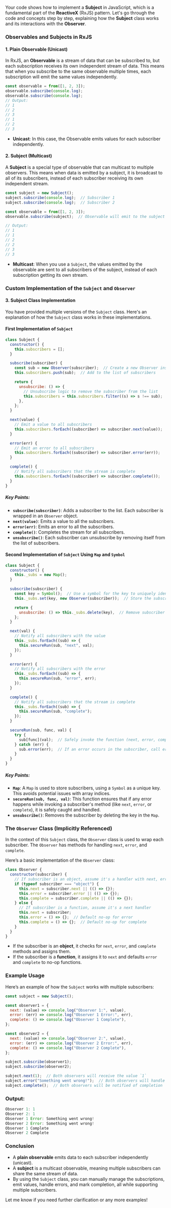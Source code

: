 Your code shows how to implement a **Subject** in JavaScript, which is a fundamental part of the **ReactiveX** (RxJS) pattern. Let's go through the code and concepts step by step, explaining how the **Subject** class works and its interactions with the **Observer**.

### Observables and Subjects in RxJS

#### 1. **Plain Observable (Unicast)**
In RxJS, an **Observable** is a stream of data that can be subscribed to, but each subscription receives its own independent stream of data. This means that when you subscribe to the same observable multiple times, each subscription will emit the same values independently.

```js
const observable = from([1, 2, 3]);
observable.subscribe(console.log);
observable.subscribe(console.log);
// Output:
// 1
// 2
// 3
// 1
// 2
// 3
```
- **Unicast**: In this case, the Observable emits values for each subscriber independently.

#### 2. **Subject (Multicast)**
A **Subject** is a special type of observable that can multicast to multiple observers. This means when data is emitted by a subject, it is broadcast to all of its subscribers, instead of each subscriber receiving its own independent stream.

```js
const subject = new Subject();
subject.subscribe(console.log);  // Subscriber 1
subject.subscribe(console.log);  // Subscriber 2

const observable = from([1, 2, 3]);
observable.subscribe(subject);  // Observable will emit to the subject

// Output:
// 1
// 1
// 2
// 2
// 3
// 3
```

- **Multicast**: When you use a `Subject`, the values emitted by the observable are sent to all subscribers of the subject, instead of each subscription getting its own stream.

### Custom Implementation of the `Subject` and `Observer`

#### 3. **Subject Class Implementation**

You have provided multiple versions of the `Subject` class. Here's an explanation of how the `Subject` class works in these implementations.

#### First Implementation of `Subject`

```js
class Subject {
  constructor() {
    this.subscribers = [];
  }

  subscribe(subscriber) {
    const sub = new Observer(subscriber);  // Create a new Observer instance for each subscriber
    this.subscribers.push(sub);  // Add to the list of subscribers

    return {
      unsubscribe: () => {
        // Unsubscribe logic to remove the subscriber from the list
        this.subscribers = this.subscribers.filter((s) => s !== sub);
      },
    };
  }

  next(value) {
    // Emit a value to all subscribers
    this.subscribers.forEach((subscriber) => subscriber.next(value));
  }

  error(err) {
    // Emit an error to all subscribers
    this.subscribers.forEach((subscriber) => subscriber.error(err));
  }

  complete() {
    // Notify all subscribers that the stream is complete
    this.subscribers.forEach((subscriber) => subscriber.complete());
  }
}
```

##### Key Points:
- **`subscribe(subscriber)`**: Adds a subscriber to the list. Each subscriber is wrapped in an `Observer` object.
- **`next(value)`**: Emits a value to all the subscribers.
- **`error(err)`**: Emits an error to all the subscribers.
- **`complete()`**: Completes the stream for all subscribers.
- **`unsubscribe()`**: Each subscriber can unsubscribe by removing itself from the list of subscribers.

#### Second Implementation of `Subject` Using `Map` and `Symbol`

```js
class Subject {
  constructor() {
    this._subs = new Map();
  }

  subscribe(subscriber) {
    const key = Symbol();  // Use a symbol for the key to uniquely identify each subscription
    this._subs.set(key, new Observer(subscriber));  // Store the subscriber

    return {
      unsubscribe: () => this._subs.delete(key),  // Remove subscriber using the symbol key
    };
  }

  next(val) {
    // Notify all subscribers with the value
    this._subs.forEach((sub) => {
      this.secureRun(sub, "next", val);
    });
  }

  error(err) {
    // Notify all subscribers with the error
    this._subs.forEach((sub) => {
      this.secureRun(sub, "error", err);
    });
  }

  complete() {
    // Notify all subscribers that the stream is complete
    this._subs.forEach((sub) => {
      this.secureRun(sub, "complete");
    });
  }

  secureRun(sub, func, val) {
    try {
      sub[func](val);  // Safely invoke the function (next, error, complete)
    } catch (err) {
      sub.error(err);  // If an error occurs in the subscriber, call error
    }
  }
}
```

##### Key Points:
- **`Map`**: A `Map` is used to store subscribers, using a `Symbol` as a unique key. This avoids potential issues with array indices.
- **`secureRun(sub, func, val)`**: This function ensures that if any error happens while invoking a subscriber's method (like `next`, `error`, or `complete`), it is safely caught and handled.
- **`unsubscribe()`**: Removes the subscriber by deleting the key in the `Map`.

### The `Observer` Class (Implicitly Referenced)

In the context of this `Subject` class, the `Observer` class is used to wrap each subscriber. The `Observer` has methods for handling `next`, `error`, and `complete`.

Here’s a basic implementation of the `Observer` class:

```js
class Observer {
  constructor(subscriber) {
    // If subscriber is an object, assume it's a handler with next, error, and complete methods
    if (typeof subscriber === "object") {
      this.next = subscriber.next || (() => {});
      this.error = subscriber.error || (() => {});
      this.complete = subscriber.complete || (() => {});
    } else {
      // If subscriber is a function, assume it's a next handler
      this.next = subscriber;
      this.error = () => {};  // Default no-op for error
      this.complete = () => {};  // Default no-op for complete
    }
  }
}
```

- If the subscriber is an **object**, it checks for `next`, `error`, and `complete` methods and assigns them.
- If the subscriber is a **function**, it assigns it to `next` and defaults `error` and `complete` to no-op functions.

### Example Usage

Here’s an example of how the `Subject` works with multiple subscribers:

```js
const subject = new Subject();

const observer1 = {
  next: (value) => console.log("Observer 1:", value),
  error: (err) => console.log("Observer 1 Error:", err),
  complete: () => console.log("Observer 1 Complete"),
};

const observer2 = {
  next: (value) => console.log("Observer 2:", value),
  error: (err) => console.log("Observer 2 Error:", err),
  complete: () => console.log("Observer 2 Complete"),
};

subject.subscribe(observer1);
subject.subscribe(observer2);

subject.next(1);  // Both observers will receive the value `1`
subject.error("Something went wrong!");  // Both observers will handle the error
subject.complete();  // Both observers will be notified of completion
```

### Output:

```js
Observer 1: 1
Observer 2: 1
Observer 1 Error: Something went wrong!
Observer 2 Error: Something went wrong!
Observer 1 Complete
Observer 2 Complete
```

### Conclusion
- A **plain observable** emits data to each subscriber independently (unicast).
- A **subject** is a multicast observable, meaning multiple subscribers can share the same stream of data.
- By using the `Subject` class, you can manually manage the subscriptions, emit values, handle errors, and mark completion, all while supporting multiple subscribers.

Let me know if you need further clarification or any more examples!